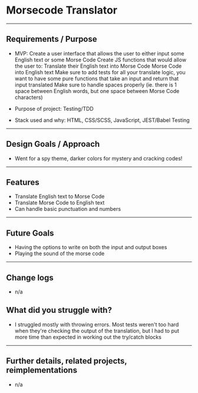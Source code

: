 # Morsecode Translator

---

## Requirements / Purpose

-   MVP:
Create a user interface that allows the user to either input some English text or some Morse Code
Create JS functions that would allow the user to:
Translate their English text into Morse Code
Morse Code into English text
Make sure to add tests for all your translate logic, you want to have some pure functions that take an input and return that input translated
Make sure to handle spaces properly (ie. there is 1 space between English words, but one space between Morse Code characters)

-   Purpose of project: Testing/TDD
-   Stack used and why: HTML, CSS/SCSS, JavaScript, JEST/Babel Testing

---

## Design Goals / Approach

-   Went for a spy theme, darker colors for mystery and cracking codes!

---

## Features

-   Translate English text to Morse Code
-   Translate Morse Code to English text
-   Can handle basic punctuation and numbers

---

## Future Goals

-   Having the options to write on both the input and output boxes
-   Playing the sound of the morse code

---

## Change logs

- n/a

## What did you struggle with?

-   I struggled mostly with throwing errors. Most tests weren't too hard when they're checking the output of the translation, but I had to put more time than expected in working out the try/catch blocks

---

## Further details, related projects, reimplementations

- n/a
